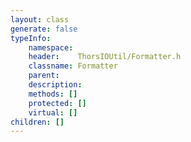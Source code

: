 ```yaml
---
layout: class
generate: false
typeInfo:
    namespace: 
    header:    ThorsIOUtil/Formatter.h
    classname: Formatter
    parent:    
    description: 
    methods: []
    protected: []
    virtual: []
children: []
---
```


